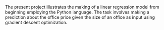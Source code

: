 The present project illustrates the making of a linear regression model from beginning employing the Python language. The task involves making a prediction about the office price given the size of an office as input using gradient descent optimization.
